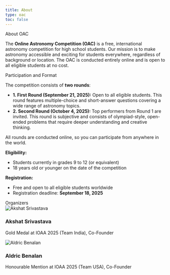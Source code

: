 ```yaml
---
title: About
type: oac
toc: false
---
```


<div class="oac-section">
  <div class="section-content">

<div class="section-title">About OAC</div>
<div class="section-title-underline"></div>

The <strong>Online Astronomy Competition (OAC)</strong> is a free, international astronomy competition for high school students. Our mission is to make astronomy accessible and exciting for students everywhere, regardless of background or location. The OAC is conducted entirely online and is open to all eligible students at no cost.

  </div>
</div>

<div class="oac-section">
  <div class="section-content">

<div class="section-title">Participation and Format</div>
<div class="section-title-underline"></div>

The competition consists of <strong>two rounds</strong>:

<ul class="simple-list">
  <li><strong>1. First Round (September 21, 2025):</strong> Open to all eligible students. This round features multiple-choice and short-answer questions covering a wide range of astronomy topics.</li>
  <li><strong>2. Second Round (October 4, 2025):</strong> Top performers from Round 1 are invited. This round is subjective and consists of olympiad-style, open-ended problems that require deeper understanding and creative thinking.</li>
</ul>

All rounds are conducted online, so you can participate from anywhere in the world.

<strong>Eligibility:</strong>
<div class="simple-list">
<ul>
  <li>Students currently in grades 9 to 12 (or equivalent)</li>
  <li>18 years old or younger on the date of the competition</li>
</ul>
</div>

<strong>Registration:</strong>
<div class="simple-list">
<ul>
  <li>Free and open to all eligible students worldwide</li>
  <li>Registration deadline: <strong>September 18, 2025</strong></li>
</ul>
</div>

  </div>
</div>

<div class="oac-section">
  <div class="section-content">

<div class="section-title">Organizers</div>
<div class="section-title-underline"></div>

<div class="organizers-list">
  <div class="organizer-card">
    <img src="https://github.com/bunchofcellulose.png" alt="Akshat Srivastava" class="organizer-avatar" />
    <div>
      <h3 class="organizer-name">Akshat Srivastava</h3>
      <p class="organizer-role">Gold Medal at IOAA 2025 (Team India), Co-Founder</p>
    </div>
  </div>
  <div class="organizer-card">
    <img src="https://github.com/AstroPixel24.png" alt="Aldric Benalan" class="organizer-avatar" />
    <div>
      <h3 class="organizer-name">Aldric Benalan</h3>
      <p class="organizer-role">Honourable Mention at IOAA 2025 (Team USA), Co-Founder</p>
    </div>
  </div>
</div>

  </div>
</div>
